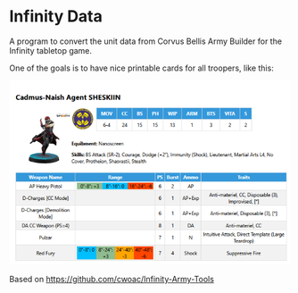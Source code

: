 # Infinity Data
 A program to convert the unit data from Corvus Bellis Army Builder for the Infinity tabletop game.

One of the goals is to have nice printable cards for all troopers, like this:

![example.png](example.png)


 Based on https://github.com/cwoac/Infinity-Army-Tools
